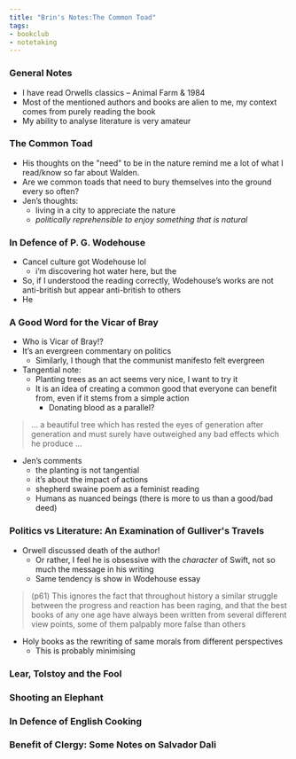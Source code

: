 ```yaml
---
title: "Brin's Notes:The Common Toad"
tags:
- bookclub
- notetaking
---
```


### General Notes
- I have read Orwells classics – Animal Farm & 1984
- Most of the mentioned authors and books are alien to me, my context comes from purely reading the book
- My ability to analyse literature is very amateur

### The Common Toad
- His thoughts on the "need" to be in the nature remind me a lot of what I read/know so far about Walden.
- Are we common toads that need to bury themselves into the ground every so often? 
- Jen’s thoughts:
	- living in a city to appreciate the nature
	- *politically reprehensible to enjoy something that is natural*

### In Defence of P. G. Wodehouse
- Cancel culture got Wodehouse lol
	- i’m discovering hot water here, but the 
- So, if I understood the reading correctly, Wodehouse’s works are not anti-british but appear anti-british to others
- He

### A Good Word for the Vicar of Bray
- Who is Vicar of Bray!?
- It’s an evergreen commentary on politics
	- Similarly, I though that the communist manifesto felt evergreen 
- Tangential note:
	- Planting trees as an act seems very nice, I want to try it
	- It is an idea of creating a common good that everyone can benefit from, even if it stems from a simple action
		- Donating blood as a parallel? 
> … a beautiful tree which has rested the eyes of generation after generation and must surely have outweighed any bad effects which he produce …
- Jen’s comments
	- the planting is not tangential
	- it’s about the impact of actions
	- shepherd swaine poem as a feminist reading
	- Humans as nuanced beings (there is more to us than a good/bad deed)


### Politics vs Literature: An Examination of Gulliver's Travels
- Orwell discussed death of the author!
	- Or rather, I feel he is obsessive with the *character* of Swift, not so much the message in his writing 
	- Same tendency is show in Wodehouse essay

> (p61) This ignores the fact that throughout history a similar struggle between the progress and reaction has been raging, and that the best books of any one age have always been written from several different view[]() points, some of them palpably more false than others


- Holy books as the rewriting of same morals from different perspectives
	- This is probably minimising

### Lear, Tolstoy and the Fool
### Shooting an Elephant
### In Defence of English Cooking
### Benefit of Clergy: Some Notes on Salvador Dali

